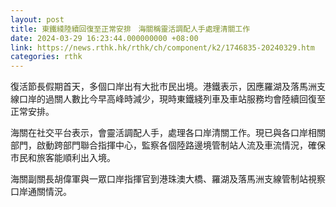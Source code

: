 ```yaml
---
layout: post
title: 東鐵綫陸續回復至正常安排　海關稱靈活調配人手處理清關工作
date: 2024-03-29 16:23:44.000000000 +08:00
link: https://news.rthk.hk/rthk/ch/component/k2/1746835-20240329.htm
categories: rthk
---
```


復活節長假期首天，多個口岸出有大批市民出境。港鐵表示，因應羅湖及落馬洲支線口岸的過關人數比今早高峰時減少，現時東鐵綫列車及車站服務均會陸續回復至正常安排。

海關在社交平台表示，會靈活調配人手，處理各口岸清關工作。現已與各口岸相關部門，啟動跨部門聯合指揮中心，監察各個陸路邊境管制站人流及車流情況，確保市民和旅客能順利出入境。

海關副關長胡偉軍與一眾口岸指揮官到港珠澳大橋、羅湖及落馬洲支線管制站視察口岸通關情況。
